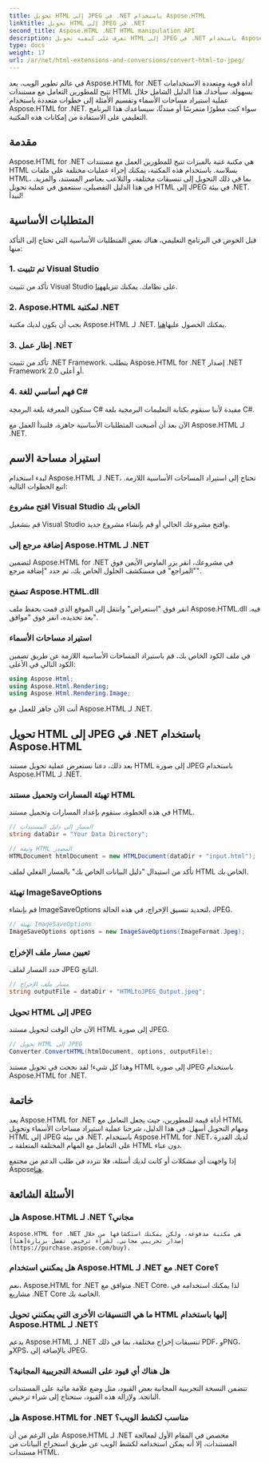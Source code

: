 ```yaml
---
title: تحويل HTML إلى JPEG في .NET باستخدام Aspose.HTML
linktitle: تحويل HTML إلى JPEG في .NET
second_title: Aspose.HTML .NET HTML manipulation API
description: تعرف على كيفية تحويل HTML إلى JPEG في .NET باستخدام Aspose.HTML for .NET. دليل خطوة بخطوة لتسخير قوة Aspose.HTML for .NET.
type: docs
weight: 17
url: /ar/net/html-extensions-and-conversions/convert-html-to-jpeg/
---
```


في عالم تطوير الويب، يعد Aspose.HTML for .NET أداة قوية ومتعددة الاستخدامات تتيح للمطورين التعامل مع مستندات HTML بسهولة. سيأخذك هذا الدليل الشامل خلال عملية استيراد مساحات الأسماء وتقسيم الأمثلة إلى خطوات متعددة باستخدام Aspose.HTML for .NET. سواء كنت مطورًا متمرسًا أو مبتدئًا، سيساعدك هذا البرنامج التعليمي على الاستفادة من إمكانات هذه المكتبة.

## مقدمة

Aspose.HTML for .NET هي مكتبة غنية بالميزات تتيح للمطورين العمل مع مستندات HTML بسلاسة. باستخدام هذه المكتبة، يمكنك إجراء عمليات مختلفة على ملفات HTML، بما في ذلك التحويل إلى تنسيقات مختلفة، والتلاعب بعناصر المستند، والمزيد. في هذا الدليل التفصيلي، سنتعمق في عملية تحويل HTML إلى JPEG في بيئة .NET. لنبدأ!

## المتطلبات الأساسية

قبل الخوض في البرنامج التعليمي، هناك بعض المتطلبات الأساسية التي تحتاج إلى التأكد منها:

### 1. تم تثبيت Visual Studio
 تأكد من تثبيت Visual Studio على نظامك. يمكنك تنزيله[هنا](https://visualstudio.microsoft.com/downloads/).

### 2. Aspose.HTML لمكتبة .NET
 يجب أن يكون لديك مكتبة Aspose.HTML لـ .NET. يمكنك الحصول عليها[هنا](https://releases.aspose.com/html/net/).

### 3. إطار عمل .NET
تأكد من تثبيت .NET Framework. يتطلب Aspose.HTML for .NET إصدار .NET Framework 2.0 أو أعلى.

### 4. فهم أساسي للغة C#
ستكون المعرفة بلغة البرمجة C# مفيدة لأننا سنقوم بكتابة التعليمات البرمجية بلغة C#.

الآن بعد أن أصبحت المتطلبات الأساسية جاهزة، فلنبدأ العمل مع Aspose.HTML لـ .NET.

## استيراد مساحة الاسم

لبدء استخدام Aspose.HTML لـ .NET، تحتاج إلى استيراد المساحات الأساسية اللازمة. اتبع الخطوات التالية:

### افتح مشروع Visual Studio الخاص بك

قم بتشغيل Visual Studio وافتح مشروعك الحالي أو قم بإنشاء مشروع جديد.

### إضافة مرجع إلى Aspose.HTML لـ .NET

لتضمين Aspose.HTML for .NET في مشروعك، انقر بزر الماوس الأيمن فوق "المراجع" في مستكشف الحلول الخاص بك، ثم حدد "إضافة مرجع".

### تصفح Aspose.HTML.dll

انقر فوق "استعراض" وانتقل إلى الموقع الذي قمت بحفظ ملف Aspose.HTML.dll فيه. بعد تحديده، انقر فوق "موافق".

### استيراد مساحات الأسماء

في ملف الكود الخاص بك، قم باستيراد المساحات الأساسية اللازمة عن طريق تضمين الكود التالي في الأعلى:

```csharp
using Aspose.Html;
using Aspose.Html.Rendering;
using Aspose.Html.Rendering.Image;
```

أنت الآن جاهز للعمل مع Aspose.HTML لـ .NET.

## تحويل HTML إلى JPEG في .NET باستخدام Aspose.HTML

بعد ذلك، دعنا نستعرض عملية تحويل مستند HTML إلى صورة JPEG باستخدام Aspose.HTML لـ .NET.

### تهيئة المسارات وتحميل مستند HTML

في هذه الخطوة، ستقوم بإعداد المسارات وتحميل مستند HTML.

```csharp
// المسار إلى دليل المستندات
string dataDir = "Your Data Directory";

// وثيقة HTML المصدر
HTMLDocument htmlDocument = new HTMLDocument(dataDir + "input.html");
```

تأكد من استبدال "دليل البيانات الخاص بك" بالمسار الفعلي لملف HTML الخاص بك.

### تهيئة ImageSaveOptions

قم بإنشاء ImageSaveOptions لتحديد تنسيق الإخراج، في هذه الحالة، JPEG.

```csharp
// تهيئة ImageSaveOptions
ImageSaveOptions options = new ImageSaveOptions(ImageFormat.Jpeg);
```

### تعيين مسار ملف الإخراج

حدد المسار لملف JPEG الناتج.

```csharp
// مسار ملف الإخراج
string outputFile = dataDir + "HTMLtoJPEG_Output.jpeg";
```

### تحويل HTML إلى JPEG

الآن حان الوقت لتحويل مستند HTML إلى صورة JPEG.

```csharp
// تحويل HTML إلى JPEG
Converter.ConvertHTML(htmlDocument, options, outputFile);
```

وهذا كل شيء! لقد نجحت في تحويل مستند HTML إلى صورة JPEG باستخدام Aspose.HTML for .NET.

## خاتمة

يعد Aspose.HTML for .NET أداة قيمة للمطورين، حيث يجعل التعامل مع HTML ومهام التحويل أسهل. في هذا الدليل، شرحنا عملية استيراد مساحات الأسماء وتحويل HTML إلى JPEG في بيئة .NET. باستخدام Aspose.HTML for .NET، لديك القدرة على التعامل مع المهام المختلفة المتعلقة بـ HTML دون عناء.

 إذا واجهت أي مشكلات أو كانت لديك أسئلة، فلا تتردد في طلب الدعم من مجتمع Aspose[هنا](https://forum.aspose.com/).

## الأسئلة الشائعة

### هل Aspose.HTML لـ .NET مجاني؟
    Aspose.HTML for .NET هي مكتبة مدفوعة، ولكن يمكنك استكشافها من خلال إصدار تجريبي مجاني. لشراء ترخيص، تفضل بزيارة[هنا](https://purchase.aspose.com/buy).

### هل يمكنني استخدام Aspose.HTML لـ .NET مع .NET Core؟
   نعم، Aspose.HTML for .NET متوافق مع .NET Core، لذا يمكنك استخدامه في مشاريع .NET Core الخاصة بك.

### ما هي التنسيقات الأخرى التي يمكنني تحويل HTML إليها باستخدام Aspose.HTML لـ .NET؟
   يدعم Aspose.HTML لـ .NET تنسيقات إخراج مختلفة، بما في ذلك PDF، وPNG، وXPS، بالإضافة إلى JPEG.

### هل هناك أي قيود على النسخة التجريبية المجانية؟
   تتضمن النسخة التجريبية المجانية بعض القيود، مثل وضع علامة مائية على المستندات الناتجة. ولإزالة هذه القيود، ستحتاج إلى شراء ترخيص.

### هل Aspose.HTML for .NET مناسب لكشط الويب؟
   على الرغم من أن Aspose.HTML لـ .NET مخصص في المقام الأول لمعالجة المستندات، إلا أنه يمكن استخدامه لكشط الويب عن طريق استخراج البيانات من مستندات HTML.